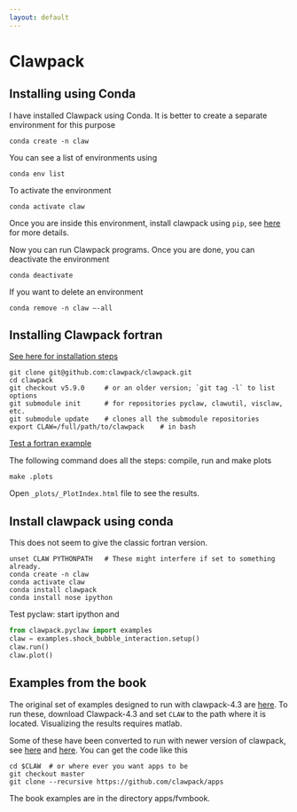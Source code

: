 ```yaml
---
layout: default
---
```


# Clawpack

## Installing using Conda

I have installed Clawpack using Conda. It is better to create a separate environment for this purpose

```shell
conda create -n claw
```

You can see a list of environments using

```shell
conda env list
```

To activate the environment

```shell
conda activate claw
```

Once you are inside this environment, install clawpack using `pip`, see [here](http://www.clawpack.org/installing_pip.html#installing-pip) for more details.

Now you can run Clawpack programs. Once you are done, you can deactivate the environment

```shell
conda deactivate
```

If you want to delete an environment

```shell
conda remove -n claw —-all
```

## Installing Clawpack fortran

[See here for installation steps](http://www.clawpack.org/installing_fortcodes.html)

```shell
git clone git@github.com:clawpack/clawpack.git
cd clawpack
git checkout v5.9.0     # or an older version; `git tag -l` to list options
git submodule init      # for repositories pyclaw, clawutil, visclaw, etc.
git submodule update    # clones all the submodule repositories
export CLAW=/full/path/to/clawpack    # in bash
```

[Test a fortran example](http://www.clawpack.org/first_run_fortran.html#first-run-fortran)

The following command does all the steps: compile, run and make plots

```shell
make .plots
```

Open `_plots/_PlotIndex.html` file to see the results.

## Install clawpack using conda

This does not seem to give the classic fortran version.

```shell
unset CLAW PYTHONPATH   # These might interfere if set to something already.
conda create -n claw
conda activate claw
conda install clawpack
conda install nose ipython
```

Test pyclaw: start ipython and

```python
from clawpack.pyclaw import examples
claw = examples.shock_bubble_interaction.setup()
claw.run()
claw.plot()
```

## Examples from the book

The original set of examples designed to run with clawpack-4.3 are [here](https://depts.washington.edu/clawpack/clawpack-4.3/book.html). To run these, download Clawpack-4.3 and set `CLAW` to the path where it is located. Visualizing the results requires matlab.

Some of these have been converted to run with newer version of clawpack, see [here](http://depts.washington.edu/clawpack/users/book.html#book) and [here](http://depts.washington.edu/clawpack/users/claw/doc/gallery/gallery_book.html). You can get the code like this

```shell
cd $CLAW  # or where ever you want apps to be
git checkout master
git clone --recursive https://github.com/clawpack/apps
```

The book examples are in the directory apps/fvmbook.
